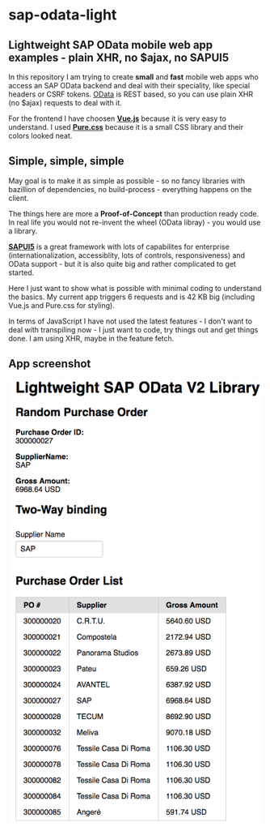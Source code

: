 # sap-odata-light
## Lightweight SAP OData mobile web app examples - plain XHR, no $ajax, no SAPUI5

In this repository I am trying to create **small** and **fast** mobile web apps who access an SAP OData backend and deal with their speciality, like special headers or CSRF tokens. [OData](http://www.odata.org/) is REST based, so you can use plain XHR (no $ajax) requests to deal with it.

For the frontend I have choosen [**Vue.js**](https://vuejs.org/) because it is very easy to understand. I used **[Pure.css](https://purecss.io/)** because it is a small CSS library and their colors looked neat.

## Simple, simple, simple
May goal is to make it as simple as possible - so no fancy libraries with bazillion of dependencies, no build-process - everything happens on the client. 

The things here are more a **Proof-of-Concept** than production ready code. In real life you would not re-invent the wheel (OData libray) - you would use a library. 

[**SAPUI5**](https://sapui5.hana.ondemand.com/) is a great framework with lots of capabilites for enterprise (internationalization, accessiblity, lots of controls, responsiveness) and OData support - but it is also quite big and rather complicated to get started. 

Here I just want to show what is possible with minimal coding to understand the basics. My current app triggers 6 requests and is 42 KB big (including Vue.js and Pure.css for styling).

In terms of JavaScript I have not used the latest features - I don't want to deal with transpiling now - I just want to code, try things out and get things done. I am using XHR, maybe in the feature fetch.

## App screenshot
![Vue.js app with OData](/examples/app-screenshot.png)
